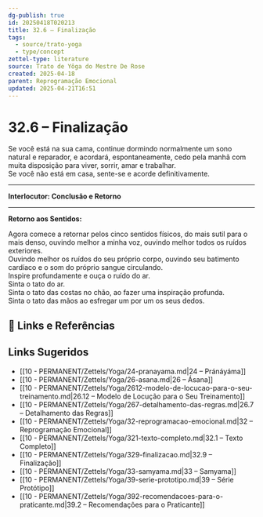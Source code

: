 ```yaml
---
dg-publish: true
id: 20250418T020213
title: 32.6 – Finalização
tags:
  - source/trato-yoga
  - type/concept
zettel-type: literature
source: Trato de Yôga do Mestre De Rose
created: 2025-04-18
parent: Reprogramação Emocional
updated: 2025-04-21T16:51
---
```


# 32.6 – Finalização

Se você está na sua cama, continue dormindo normalmente um sono natural e reparador, e acordará, espontaneamente, cedo pela manhã com muita disposição para viver, sorrir, amar e trabalhar.  
Se você não está em casa, sente-se e acorde definitivamente.

---

**Interlocutor: Conclusão e Retorno**

---

**Retorno aos Sentidos:**

Agora comece a retornar pelos cinco sentidos físicos, do mais sutil para o mais denso, ouvindo melhor a minha voz, ouvindo melhor todos os ruídos exteriores.  
Ouvindo melhor os ruídos do seu próprio corpo, ouvindo seu batimento cardíaco e o som do próprio sangue circulando.  
Inspire profundamente e ouça o ruído do ar.  
Sinta o tato do ar.  
Sinta o tato das costas no chão, ao fazer uma inspiração profunda.  
Sinta o tato das mãos ao esfregar um por um os seus dedos.

## 🔗 Links e Referências

## Links Sugeridos

- [[10 - PERMANENT/Zettels/Yoga/24-pranayama.md\|24 – Pránáyáma]]
- [[10 - PERMANENT/Zettels/Yoga/26-asana.md\|26 – Ásana]]
- [[10 - PERMANENT/Zettels/Yoga/2612-modelo-de-locucao-para-o-seu-treinamento.md\|26.12 – Modelo de Locução para o Seu Treinamento]]
- [[10 - PERMANENT/Zettels/Yoga/267-detalhamento-das-regras.md\|26.7 – Detalhamento das Regras]]
- [[10 - PERMANENT/Zettels/Yoga/32-reprogramacao-emocional.md\|32 – Reprogramação Emocional]]
- [[10 - PERMANENT/Zettels/Yoga/321-texto-completo.md\|32.1 – Texto Completo]]
- [[10 - PERMANENT/Zettels/Yoga/329-finalizacao.md\|32.9 – Finalização]]
- [[10 - PERMANENT/Zettels/Yoga/33-samyama.md\|33 – Samyama]]
- [[10 - PERMANENT/Zettels/Yoga/39-serie-prototipo.md\|39 – Série Protótipo]]
- [[10 - PERMANENT/Zettels/Yoga/392-recomendacoes-para-o-praticante.md\|39.2 – Recomendações para o Praticante]]